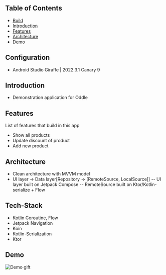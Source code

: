 ## Table of Contents

- [Build](#build)
- [Introduction](#introduction)
- [Features](#features)
- [Architecture](#architecture)
- [Demo](#demo)

## Configuration
- Android Studio Giraffe | 2022.3.1 Canary 9

## Introduction
- Demonstration application for Oddle

## Features

List of features that build in this app
* Show all products
* Update discount of product
* Add new product

## Architecture

* Clean architecture with MVVM model
* UI layer -> Data layer[Repository -> [RemoteSource, LocalSource]]
-- UI layer built on Jetpack Compose
-- RemoteSource built on Ktor/Kotlin-serialize + Flow

## Tech-Stack
* Kotlin Coroutine, Flow
* Jetpack Navigation
* Koin
* Kotlin-Serialization
* Ktor

## Demo
![Demo gift](assets/demo.gif)
